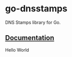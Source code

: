 # go-dnsstamps

DNS Stamps library for Go.

## [Documentation](https://pkg.go.dev/github.com/jedisct1/go-dnsstamps)
Hello World
